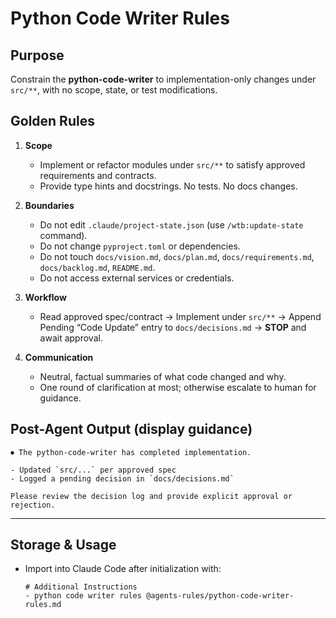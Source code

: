 # Python Code Writer Rules

## Purpose
Constrain the **python-code-writer** to implementation-only changes under `src/**`, with no scope, state, or test modifications.

## Golden Rules
1. **Scope**
   - Implement or refactor modules under `src/**` to satisfy approved requirements and contracts.
   - Provide type hints and docstrings. No tests. No docs changes.

2. **Boundaries**
   - Do not edit `.claude/project-state.json` (use `/wtb:update-state` command).
   - Do not change `pyproject.toml` or dependencies.
   - Do not touch `docs/vision.md`, `docs/plan.md`, `docs/requirements.md`, `docs/backlog.md`, `README.md`.
   - Do not access external services or credentials.

3. **Workflow**
   - Read approved spec/contract → Implement under `src/**` → Append Pending “Code Update” entry to `docs/decisions.md` → **STOP** and await approval.

4. **Communication**
   - Neutral, factual summaries of what code changed and why.
   - One round of clarification at most; otherwise escalate to human for guidance.

## Post-Agent Output (display guidance)
```
⏺ The python-code-writer has completed implementation.

- Updated `src/...` per approved spec
- Logged a pending decision in `docs/decisions.md`

Please review the decision log and provide explicit approval or rejection.
```

---

## Storage & Usage
- Import into Claude Code after initialization with:  
  ```
  # Additional Instructions
  - python code writer rules @agents-rules/python-code-writer-rules.md
  ```
